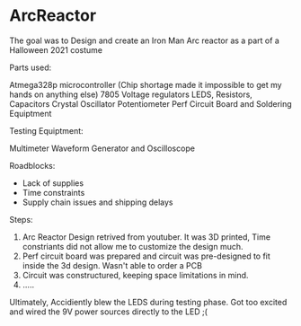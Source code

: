 # ArcReactor

The goal was to Design and create an Iron Man Arc reactor as a part of a Halloween 2021 costume


Parts used: 

Atmega328p microcontroller (Chip shortage made it impossible to get my hands on anything else)
7805 Voltage regulators
LEDS, Resistors, Capacitors
Crystal Oscillator 
Potentiometer
Perf Circuit Board and Soldering Equiptment

Testing Equiptment:

Multimeter
Waveform Generator and Oscilloscope 


Roadblocks:
- Lack of supplies
- Time constraints 
- Supply chain issues and shipping delays 



Steps:
1) Arc Reactor Design retrived from youtuber. It was 3D printed, Time constriants did not allow me to customize the design much. 
2) Perf circuit board was prepared and circuit was pre-designed to fit inside the 3d design. Wasn't able to order a PCB
3) Circuit was constructured, keeping space limitations in mind. 
4) .....

Ultimately, Accidiently blew the LEDS during testing phase. Got too excited and wired the 9V power sources directly to the LED ;(
